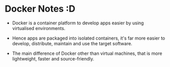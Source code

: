 # Docker Notes :D

- Docker is a container platform to develop apps easier by using 
virtualised environments.

- Hence apps are packaged into isolated containers, it's far more easier 
to develop, distribute, maintain and use the target software.

- The main difference of Docker other than virtual machines, that is more 
lightweight, faster and source-friendly.
